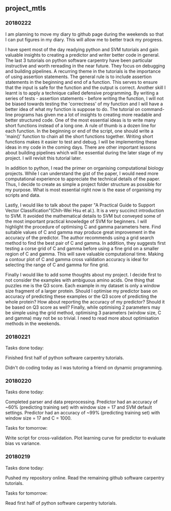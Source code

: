 ## project_mtls

### 20180222


I am planning to move my diary to github page during the weekends so that I can put figures in my diary. This will allow me to better track my progress.

I have spent most of the day readying python and SVM tutorials and gain valuable insights to creating a predictor and writer better code in general. The last 3 tutorials on python software carpentry have been particular instructive and worth rereading in the near future. They focus on debugging and building pipelines. A recurring theme in the tutorials is the importance of using assertion statements. The general rule is to include assertion statements in the beginning and end of a function. This serves to ensure that the input is safe for the function and the output is correct. Another skill I learnt is to apply a technique called defensive programming. By writing a series of tests - assertion statements - before writing the function, I will not be biased towards testing the 'correctness' of my function and I will have a better idea of what my function is suppose to do. The tutorial on command-line programs has given me a lot of insights to creating more readable and better structured code. One of the most essential ideas is to write many short functions instead of a long one. A rule of thumb is a dozen line for each function. In the beginning or end of the script, one should write a 'main()' function to chain all the short functions together. Writing short functions makes it easier to test and debug. I will be implementing these ideas in my code in the coming days. There are other important lessons about building pipelines which will be essential during the later stage of my project. I will revisit this tutorial later.

In addition to python, I read the primer on organising computational biology projects. While I can understand the gist of the paper, I would need more computational experience to appreciate the technical details of the paper. Thus, I decide to create as simple a project folder structure as possible for my purpose. What is most essential right now is the ease of organising my scripts and data.

Lastly, I would like to talk about the paper "A Practical Guide to Support Vector Classification"(Chih-Wei Hsu et al.). It is a very succinct introduction to SVM. It avoided the mathematical details to SVM but conveyed some of the most important practical knowledge of SVM for beginners. I will highlight the procedure of optimising C and gamma parameters here. Find suitable values of C and gamma may produce great improvement in the accuracy of the predictor. The author recommends using a grid search method to find the best pair of C and gamma. In addition, they suggests first testing a corse grid of C and gamma before using a fine grid on a smaller region of C and gamma. This will save valuable computational time. Making a contour plot of C and gamma cross validation accuracy is ideal for selecting the range of C and gamma for fine grid.

Finally I would like to add some thoughts about my project. I decide first to not consider the examples with ambiguous amino acids. One thing that puzzles me is the Q3 score. Each example in my dataset is only a window size fragment of a larger protein. Should I optimise my predictor base on accuracy of predicting these examples or the Q3 score of predicting the whole protein? How about reporting the accuracy of my predictor? Should it be based on Q3 score as well? Finally, while optimising 2 parameters may be simple using the grid method, optimising 3 parameters (window size, C and gamma) may not be so trivial. I need to read more about optimisation methods in the weekends.


### 20180221

Tasks done today:

Finished first half of python software carpentry tutorials.

Didn't do coding today as I was tutoring a friend on dynamic programming.


### 20180220

Tasks done today:

Completed parser and data preprocessing.
Predictor had an accuracy of ~60% (predicting training set) with window size = 17 and SVM default settings.
Predictor had an accuracy of ~99% (predicting training set) with window size = 17 and C = 1000.

Tasks for tomorrow:

Write script for cross-validation.
Plot learning curve for predictor to evaluate bias vs variance.


### 20180219

Tasks done today:

Pushed my repository online.
Read the remaining github software carpentry tutorials.

Tasks for tomorrow:

Read first half of python software carpentry tutorials.


